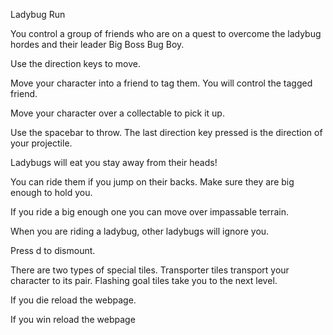 Ladybug Run

You control a group of friends who are on a quest to overcome the ladybug hordes and their leader Big Boss Bug Boy.

Use the direction keys to move.

Move your character into a friend to tag them. You will control the tagged friend.

Move your character over a collectable to pick it up.

Use the spacebar to throw. The last direction key pressed is the direction of your projectile.

Ladybugs will eat you stay away from their heads!

You can ride them if you jump on their backs. Make sure they are big enough to hold you.

If you ride a big enough one you can move over impassable terrain.

When you are riding a ladybug, other ladybugs will ignore you.

Press d to dismount.

There are two types of special tiles. Transporter tiles transport your character to its pair. Flashing goal tiles take you to the next level.

If you die reload the webpage.

If you win reload the webpage

